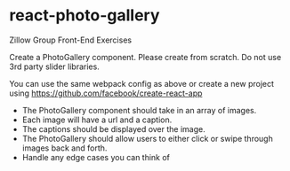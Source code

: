 # react-photo-gallery

Zillow Group Front-End Exercises

Create a PhotoGallery component.
Please create from scratch. Do not use 3rd party slider libraries.

You can use the same webpack config as above or create a new project using
https://github.com/facebook/create-react-app

- The PhotoGallery component should take in an array of images.
- Each image will have a url and a caption.
- The captions should be displayed over the image.
- The PhotoGallery should allow users to either click or swipe through images back and
  forth.
- Handle any edge cases you can think of
